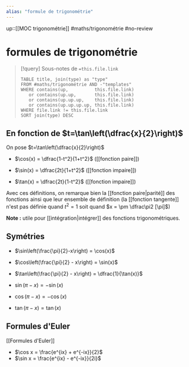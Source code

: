 ```yaml
---
alias: "formule de trigonométrie"
---
```

up::[[MOC trigonométrie]]
#maths/trigonométrie #no-review 
# formules de trigonométrie

> [!query] Sous-notes de `=this.file.link`
> ```dataview
> TABLE title, join(type) as "type"
> FROM #maths/trigonométrie AND -"templates"
> WHERE contains(up,          this.file.link)
>    or contains(up.up,       this.file.link)
>    or contains(up.up.up,    this.file.link)
>    or contains(up.up.up.up, this.file.link)
> WHERE file.link != this.file.link
> SORT join(type) DESC
> ```

## En fonction de $t=\tan\left(\dfrac{x}{2}\right)$
On pose $t=\tan\left(\dfrac{x}{2}\right)$
 - $\cos(x) = \dfrac{1-t^2}{1+t^2}$ ([[fonction paire]])

 - $\sin(x) = \dfrac{2t}{1+t^2}$ ([[fonction impaire]])

 - $\tan(x) = \dfrac{2t}{1-t^2}$ ([[fonction impaire]])

Avec ces définitions, on remarque bien la [[fonction paire|parité]] des fonctions ainsi que leur ensemble de définition (la [[fonction tangente]] n'est pas définie quand $t^2 = 1$ soit quand $x = \pm \dfrac\pi2 [\pi]$)

**Note :** utile pour [[intégration|intégrer]] des fonctions trigonométriques.


## Symétries

 - $\sin\left(\frac{\pi}{2}-x\right) = \cos(x)$
 - $\cos\left(\frac{\pi}{2} - x\right) = \sin(x)$
 - $\tan\left(\frac{\pi}{2} - x\right) = \dfrac{1}{\tan(x)}$

 - $\sin(\pi - x) = -\sin(x)$
 - $\cos(\pi - x) = -\cos(x)$
 - $\tan(\pi - x) = \tan(x)$


## Formules d'Euler
[[Formules d'Euler]]
 - $\cos x = \frac{e^{ix} + e^{-ix}}{2}$
 - $\sin x = \frac{e^{ix} - e^{-ix}}{2i}$













